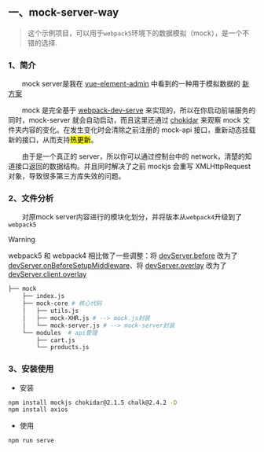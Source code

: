 ## 一、mock-server-way

> 这个示例项目，可以用于`webpack5`环境下的数据模拟（mock），是一个不错的选择.

### 1、简介

&emsp;&emsp;mock server是我在 [vue-element-admin](https://github.com/PanJiaChen/vue-element-admin) 中看到的一种用于模拟数据的 [新方案](https://panjiachen.gitee.io/vue-element-admin-site/zh/guide/essentials/mock-api.html#%E6%96%B0%E6%96%B9%E6%A1%88)

&emsp;&emsp;mock 是完全基于 [webpack-dev-serve](https://github.com/webpack/webpack-dev-server) 来实现的，所以在你启动前端服务的同时，mock-server 就会自动启动，而且这里还通过 [chokidar](https://github.com/paulmillr/chokidar) 来观察 mock 文件夹内容的变化。在发生变化时会清除之前注册的 mock-api 接口，重新动态挂载新的接口，从而支持<span style="background-color:yellow;color:black;">热更新</span>。

&emsp;&emsp;由于是一个真正的 server，所以你可以通过控制台中的 network，清楚的知道接口返回的数据结构。并且同时解决了之前 mockjs 会重写 XMLHttpRequest 对象，导致很多第三方库失效的问题。

### 2、文件分析

&emsp;&emsp;对原mock server内容进行的模块化划分，并将版本从`webpack4`升级到了`webpack5`

> [!WARNING]
> webpack5 和 webpack4 相比做了一些调整：将 [devServer.before](https://v4.webpack.js.org/configuration/dev-server/#devserverbefore) 改为了 [devServer.onBeforeSetupMiddleware](https://webpack.js.org/configuration/dev-server/#devserveronbeforesetupmiddleware)、将 [devServer.overlay](https://v4.webpack.js.org/configuration/dev-server/#devserveroverlay) 改为了 [devServer.client.overlay](https://webpack.js.org/configuration/dev-server/#overlay)

```sh
├── mock
    ├── index.js
    ├── mock-core # 核心代码
    │   ├── utils.js
    │   ├── mock-XHR.js # --> mock.js封装
    │   └── mock-server.js # --> mock-server封装
    └── modules  # api管理
        ├── cart.js
        └── products.js
```

### 3、安装使用

- 安装

```sh
npm install mockjs chokidar@2.1.5 chalk@2.4.2 -D
npm install axios
```

- 使用

```sh
npm run serve
```
